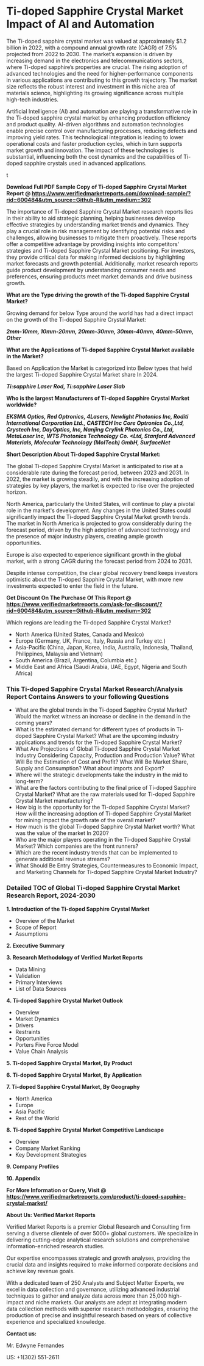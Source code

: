 <meta name="title" content="Global  Ti-doped Sapphire Crystal Market Impact of AI and Automation"><meta name="description" content="  The Ti-doped sapphire crystal market was valued at approximately $1.2 billion in 2022, with a compound annual growth rate (CAGR) of 7.5% projected from 2022 to 2030."><meta name="title" content=" Ti-doped Sapphire Crystal Market Size, Share, Scope, Trends, Growth, Opportunities, Analysis, Forecast"> <h1>Ti-doped Sapphire Crystal Market Impact of AI and Automation</h1> <p>The Ti-doped sapphire crystal market was valued at approximately $1.2 billion in 2022, with a compound annual growth rate (CAGR) of 7.5% projected from 2022 to 2030. The market’s expansion is driven by increasing demand in the electronics and telecommunications sectors, where Ti-doped sapphire’s properties are crucial. The rising adoption of advanced technologies and the need for higher-performance components in various applications are contributing to this growth trajectory. The market size reflects the robust interest and investment in this niche area of materials science, highlighting its growing significance across multiple high-tech industries.</p> <p>Artificial Intelligence (AI) and automation are playing a transformative role in the Ti-doped sapphire crystal market by enhancing production efficiency and product quality. AI-driven algorithms and automation technologies enable precise control over manufacturing processes, reducing defects and improving yield rates. This technological integration is leading to lower operational costs and faster production cycles, which in turn supports market growth and innovation. The impact of these technologies is substantial, influencing both the cost dynamics and the capabilities of Ti-doped sapphire crystals used in advanced applications.</p> t</p><p id="" class=""><strong>Download Full PDF Sample Copy of Ti-doped Sapphire Crystal Market Report @ <a href="https://www.verifiedmarketreports.com/download-sample/?rid=600484&utm_source=Github-R&utm_medium=302" target="_blank">https://www.verifiedmarketreports.com/download-sample/?rid=600484&utm_source=Github-R&utm_medium=302</a></strong></p><p>The importance of&nbsp;Ti-doped Sapphire Crystal Market research reports lies in their ability to aid strategic planning, helping businesses develop effective strategies by understanding market trends and dynamics. They play a crucial role in risk management by identifying potential risks and challenges, allowing businesses to mitigate them proactively. These reports offer a competitive advantage by providing insights into competitors' strategies and Ti-doped Sapphire Crystal Market positioning. For investors, they provide critical data for making informed decisions by highlighting market forecasts and growth potential. Additionally, market research reports guide product development by understanding consumer needs and preferences, ensuring products meet market demands and drive business growth.</p><p><strong>What are the&nbsp;Type driving the growth of the Ti-doped Sapphire Crystal Market?</strong></p><p id="" class="">Growing demand for below Type around the world has had a direct impact on the growth of the Ti-doped Sapphire Crystal Market:</p><em><strong>2mm-10mm, 10mm-20mm, 20mm-30mm, 30mm-40mm, 40mm-50mm, Other</strong></em></p><strong>What are the&nbsp;Applications&nbsp;of Ti-doped Sapphire Crystal Market available in the Market?</strong></p><p id="" class="">Based on Application the Market is categorized into Below types that held the largest Ti-doped Sapphire Crystal Market share In 2024.</p><em><strong>Ti:sapphire Laser Rod, Ti:sapphire Laser Slab</strong></em></p><strong>Who is the largest Manufacturers of Ti-doped Sapphire Crystal Market worldwide?</strong></p><p><em><strong>EKSMA Optics, Red Optronics, 4Lasers, Newlight Photonics Inc, Roditi International Corporation Ltd., CASTECH Inc Core Optronics Co.,Ltd, Crystech Inc, DayOptics, Inc, Nanjing Crylink Photonics Co., Ltd, MetaLaser Inc, WTS Photonics Technology Co. <Ltd, Stanford Advanced Materials, Molecular Technology (MolTech) GmbH, SurfaceNet</strong></em></p><p id="" class=""><strong>Short Description About Ti-doped Sapphire Crystal Market:</strong></p><p>The global Ti-doped Sapphire Crystal Market is anticipated to rise at a considerable rate during the forecast period, between 2023 and 2031. In 2022, the market is growing steadily, and with the increasing adoption of strategies by key players, the market is expected to rise over the projected horizon.</p><p>North America, particularly the United States, will continue to play a pivotal role in the market's development. Any changes in the United States could significantly impact the Ti-doped Sapphire Crystal Market growth trends. The market in North America is projected to grow considerably during the forecast period, driven by the high adoption of advanced technology and the presence of major industry players, creating ample growth opportunities.</p><p>Europe is also expected to experience significant growth in the global market, with a strong CAGR during the forecast period from 2024 to 2031.</p><p>Despite intense competition, the clear global recovery trend keeps investors optimistic about the Ti-doped Sapphire Crystal Market, with more new investments expected to enter the field in the future.</p><p id="" class=""><strong>Get Discount On The Purchase Of This Report @ <a href="https://www.verifiedmarketreports.com/ask-for-discount/?rid=600484&utm_source=Github-R&utm_medium=302" target="_blank">https://www.verifiedmarketreports.com/ask-for-discount/?rid=600484&utm_source=Github-R&utm_medium=302</a></strong></p>Which regions are leading the Ti-doped Sapphire Crystal Market?</p><ul><li>North America (United States, Canada and Mexico)</li><li>Europe (Germany, UK, France, Italy, Russia and Turkey etc.)</li><li>Asia-Pacific (China, Japan, Korea, India, Australia, Indonesia, Thailand, Philippines, Malaysia and Vietnam)</li><li>South America (Brazil, Argentina, Columbia etc.)</li><li>Middle East and Africa (Saudi Arabia, UAE, Egypt, Nigeria and South Africa)</li></ul><h3 id="" class="">This Ti-doped Sapphire Crystal Market Research/Analysis Report Contains Answers to your following Questions</h3><ul><li>What are the global trends in the Ti-doped Sapphire Crystal Market? Would the market witness an increase or decline in the demand in the coming years?</li><li>What is the estimated demand for different types of products in Ti-doped Sapphire Crystal Market? What are the upcoming industry applications and trends for the Ti-doped Sapphire Crystal Market?</li><li>What Are Projections of Global Ti-doped Sapphire Crystal Market Industry Considering Capacity, Production and Production Value? What Will Be the Estimation of Cost and Profit? What Will Be Market Share, Supply and Consumption? What about imports and Export?</li><li>Where will the strategic developments take the industry in the mid to long-term?</li><li>What are the factors contributing to the final price of Ti-doped Sapphire Crystal Market? What are the raw materials used for Ti-doped Sapphire Crystal Market manufacturing?</li><li>How big is the opportunity for the Ti-doped Sapphire Crystal Market? How will the increasing adoption of Ti-doped Sapphire Crystal Market for mining impact the growth rate of the overall market?</li><li>How much is the global Ti-doped Sapphire Crystal Market worth? What was the value of the market In 2020?</li><li>Who are the major players operating in the Ti-doped Sapphire Crystal Market? Which companies are the front runners?</li><li>Which are the recent industry trends that can be implemented to generate additional revenue streams?</li><li>What Should Be Entry Strategies, Countermeasures to Economic Impact, and Marketing Channels for Ti-doped Sapphire Crystal Market Industry?</li></ul><h3 id="" class="">Detailed TOC of Global Ti-doped Sapphire Crystal Market Research Report, 2024-2030</h3><p id="" class=""><strong>1. Introduction of the Ti-doped Sapphire Crystal Market</strong></p><ul><li>Overview of the Market</li><li>Scope of Report</li><li>Assumptions</li></ul><p id="" class=""><strong>2. Executive Summary</strong></p><p id="" class=""><strong>3. Research Methodology of Verified Market Reports</strong></p><ul><li>Data Mining</li><li>Validation</li><li>Primary Interviews</li><li>List of Data Sources</li></ul><p id="" class=""><strong>4. Ti-doped Sapphire Crystal Market Outlook</strong></p><ul><li>Overview</li><li>Market Dynamics</li><li>Drivers</li><li>Restraints</li><li>Opportunities</li><li>Porters Five Force Model</li><li>Value Chain Analysis</li></ul><p id="" class=""><strong>5. Ti-doped Sapphire Crystal Market, By Product</strong></p><p id="" class=""><strong>6. Ti-doped Sapphire Crystal Market, By Application</strong></p><p id="" class=""><strong>7. Ti-doped Sapphire Crystal Market, By Geography</strong></p><ul><li>North America</li><li>Europe</li><li>Asia Pacific</li><li>Rest of the World</li></ul><p id="" class=""><strong>8. Ti-doped Sapphire Crystal Market Competitive Landscape</strong></p><ul><li>Overview</li><li>Company Market Ranking</li><li>Key Development Strategies</li></ul><p id="" class=""><strong>9. Company Profiles</strong></p><p id="" class=""><strong>10. Appendix</strong></p><p id="" class=""><strong>For More Information or Query, Visit @ <a href="https://www.verifiedmarketreports.com/product/ti-doped-sapphire-crystal-market/" target="_blank">https://www.verifiedmarketreports.com/product/ti-doped-sapphire-crystal-market/</a></strong></p><p id="" class=""><strong>About Us: Verified Market Reports</strong></p><p id="" class="">Verified Market Reports is a premier Global Research and Consulting firm serving a diverse clientele of over 5000+ global customers. We specialize in delivering cutting-edge analytical research solutions and comprehensive information-enriched research studies.</p><p id="" class="">Our expertise encompasses strategic and growth analyses, providing the crucial data and insights required to make informed corporate decisions and achieve key revenue goals.</p><p id="" class="">With a dedicated team of 250 Analysts and Subject Matter Experts, we excel in data collection and governance, utilizing advanced industrial techniques to gather and analyze data across more than 25,000 high-impact and niche markets. Our analysts are adept at integrating modern data collection methods with superior research methodologies, ensuring the production of precise and insightful research based on years of collective experience and specialized knowledge.</p><p id="" class=""><strong>Contact us:</strong></p><p id="" class="">Mr. Edwyne Fernandes</p><p id="" class="">US: +1(302) 551-2611</p>